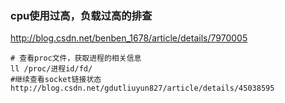 ### cpu使用过高，负载过高的排查
http://blog.csdn.net/benben_1678/article/details/7970005
```shell
# 查看proc文件，获取进程的相关信息
ll /proc/进程id/fd/
#继续查看socket链接状态
http://blog.csdn.net/gdutliuyun827/article/details/45038595
```
